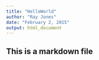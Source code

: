 ```yaml
---
title: "HelloWorld"
author: "Ray Jones"
date: "February 2, 2015"
output: html_document
---
```


## This is a markdown file
